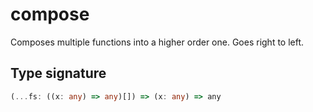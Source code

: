 # compose

Composes multiple functions into a higher order one. Goes right to left.

## Type signature

<!-- prettier-ignore-start -->
```typescript
(...fs: ((x: any) => any)[]) => (x: any) => any
```
<!-- prettier-ignore-end -->
